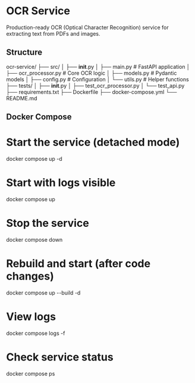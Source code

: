 # OCR Service

Production-ready OCR (Optical Character Recognition) service for extracting text from PDFs and images.

## Structure

ocr-service/
├── src/
│   ├── __init__.py
│   ├── main.py              # FastAPI application
│   ├── ocr_processor.py     # Core OCR logic
│   ├── models.py            # Pydantic models
│   ├── config.py            # Configuration
│   └── utils.py             # Helper functions
├── tests/
│   ├── __init__.py
│   ├── test_ocr_processor.py
│   └── test_api.py
├── requirements.txt
├── Dockerfile
├── docker-compose.yml
└── README.md

## Docker Compose

# Start the service (detached mode)
docker compose up -d

# Start with logs visible
docker compose up

# Stop the service
docker compose down

# Rebuild and start (after code changes)
docker compose up --build -d

# View logs
docker compose logs -f

# Check service status
docker compose ps